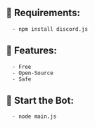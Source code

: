 
  
## 📖 Requirements:
```
  - npm install discord.js
```

## 🧸 Features:
```
  - Free
  - Open-Source
  - Safe
```


## 🚀 Start the Bot:
```
  - node main.js
```




